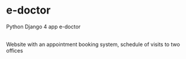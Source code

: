 # e-doctor
Python Django 4 app e-doctor<br><br>

Website with an appointment booking system, schedule of visits to two offices
